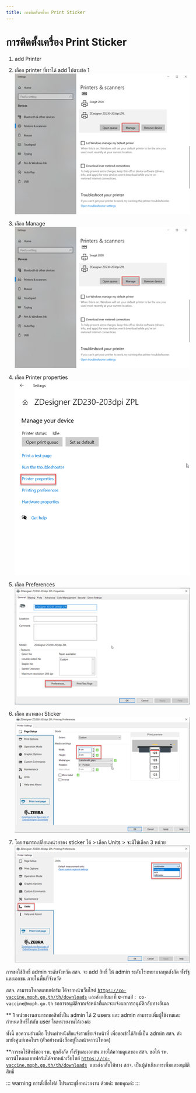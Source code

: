 ```yaml
---
title: การติดตั้งเครื่อง Print Sticker
---
```


# การติดตั้งเครื่อง Print Sticker
1. add Printer
2. เลือก printer ที่เราได้ add ไปตามข้อ 1
![](./img/s01.png)

3. เลือก Manage
![](./img/s01.png)

4. เลือก Printer properties
![](./img/s02.png)

5. เลือก Preferences 
![](./img/s03.png)

6. เลือก ขนาดของ Sticker 
![](./img/s04.png)

7. โดยสามารถเปลี่ยนหน่วยของ sticker ได้ > เลือก Units > จะมีให้เลือก 3 หน่วย 
![](./img/s05.png)

การขอใช้สิทธิ์ admin ระดับจังหวัด 
สสจ. จะ add สิทธิ์ ให้ admin ระดับโรงพยาบาลทุกสังกัด ทั้งรัฐและเอกชน ภายในพื้นที่จังหวัด

สสจ. สามารถโหลดแบบฟอร์ม ได้จากหน้าเว็บไซต์ [`https://co-vaccine.moph.go.th/th/downloads`](https://co-vaccine.moph.go.th/th/downloads)  และส่งกลับมาที่ e-mail :  `co-vaccine@moph.go.th` รอการอนุมัติจากเจ้าหน้าที่และจะแจ้งผลการอนุมัติกลับทางอีเมล 

** 1 หน่วยงานสามารถขอสิทธิ์เป็น admin ได้  2 users  และ admin สามารถเพิ่มผู้ใช้งานและกำหนดสิทธิ์ให้กับ user ในหน่วยงานได้เองค่ะ  

ทั้งนี้ ขอความร่วมมือ โปรดทำหนังสือแจ้งรายชื่อเจ้าหน้าที่ เพื่อขอเข้าใช้สิทธิ์เป็น admin สสจ.  ส่งมายังศูนย์เทคโนฯ  (ตัวอย่างหนังสืออยู่ในหน้าดาวน์โหลด)

**การขอใช้สิทธิ์ของ รพ. ทุกสังกัด ทั้งรัฐและเอกชน ภายใต้ความดูแลของ สสจ.   ขอให้ รพ. ดาวน์โหลดแบบฟอร์มได้จากหน้าเว็บไซต์ [`https://co-vaccine.moph.go.th/th/downloads`](https://co-vaccine.moph.go.th/th/downloads)  และส่งกลับให้ทาง สสจ. เป็นผู้ดำเนินการเพิ่มและอนุมัติสิทธิ์

::: warning
การตั้งชื่อไฟล์ โปรดระบุชื่อหน่วยงาน ด้วยค่ะ  ขอบคุณค่ะ
:::